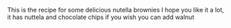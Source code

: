 This is the recipe for some delicious nutella brownies I hope you like it a lot, it has nuttela and chocolate chips if you wish you can add walnut
